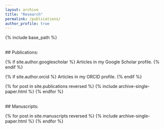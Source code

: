```yaml
---
layout: archive
title: "Research"
permalink: /publications/
author_profile: true
---
```


{% include base_path %}

<br>
## Publications:

{% if site.author.googlescholar %}
  Articles in <a href="{{site.author.googlescholar}}" style="text-decoration:none">my Google Scholar profile</a>.
{% endif %}

{% if site.author.orcid %}
  Articles in <a href="{{site.author.orcid}}" style="text-decoration:none">my ORCID profile</a>.
{% endif %}


{% for post in site.publications reversed %}
  {% include archive-single-paper.html %}
{% endfor %}


<br>
## Manuscripts:

{% for post in site.manuscripts reversed %}
  {% include archive-single-paper.html %}
{% endfor %}
